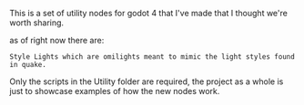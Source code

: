 This is a set of utility nodes for godot 4 that I've made that I thought we're worth sharing.



as of right now there are:
	
	Style Lights which are omilights meant to mimic the light styles found in quake.


Only the scripts in the Utility folder are required, the project as a whole is just to showcase examples of how the new nodes work.
